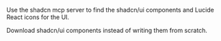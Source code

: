 Use the shadcn mcp server to find the shadcn/ui components and Lucide React icons for the UI.

Download shadcn/ui components instead of writing them from scratch.
